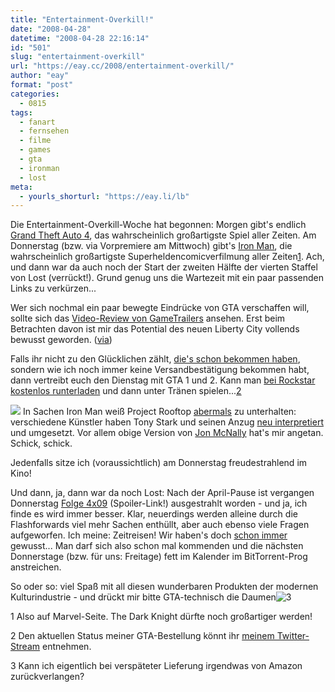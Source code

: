 ```yaml
---
title: "Entertainment-Overkill!"
date: "2008-04-28"
datetime: "2008-04-28 22:16:14"
id: "501"
slug: "entertainment-overkill"
url: "https://eay.cc/2008/entertainment-overkill/"
author: "eay"
format: "post"
categories:
  - 0815
tags:
  - fanart
  - fernsehen
  - filme
  - games
  - gta
  - ironman
  - lost
meta:
  - yourls_shorturl: "https://eay.li/lb"
---
```


Die Entertainment-Overkill-Woche hat begonnen: Morgen gibt's endlich [Grand Theft Auto 4](http://www.amazon.de/exec/obidos/ASIN/B000FII8CE/eayznet-21), das wahrscheinlich großartigste Spiel aller Zeiten. Am Donnerstag (bzw. via Vorpremiere am Mittwoch) gibt's [Iron Man](http://www.imdb.com/title/tt0371746/), die wahrscheinlich großartigste Superheldencomicverfilmung aller Zeiten[1](#batman). Ach, und dann war da auch noch der Start der zweiten Hälfte der vierten Staffel von Lost (verrückt!). Grund genug uns die Wartezeit mit ein paar passenden Links zu verkürzen...

Wer sich nochmal ein paar bewegte Eindrücke von GTA verschaffen will, sollte sich das [Video-Review von GameTrailers](http://www.gametrailers.com/player/33327.html?type=flv) ansehen. Erst beim Betrachten davon ist mir das Potential des neuen Liberty City vollends bewusst geworden. ([via](http://twitter.com/supergarv/statuses/798146207))

Falls ihr nicht zu den Glücklichen zählt, [die's schon bekommen haben](http://wasted-time.org/gta-iv-eindruecke/), sondern wie ich noch immer keine Versandbestätigung bekommen habt, dann vertreibt euch den Dienstag mit GTA 1 und 2. Kann man [bei Rockstar kostenlos runterladen](http://www.rockstargames.com/classics/) und dann unter Tränen spielen...[2](#versand)

![](/uploads/2008/ironman_mcnally.jpg) In Sachen Iron Man weiß Project Rooftop [abermals](//eay.cc/2007/kostliches-2/) zu unterhalten: verschiedene Künstler haben Tony Stark und seinen Anzug [neu interpretiert](http://www.tencentticker.com/projectrooftop/2008/04/27/iron-man-invincible-upgrade-winners/) und umgesetzt. Vor allem obige Version von [Jon McNally](http://www.jonmcnally.net/) hat's mir angetan. Schick, schick.

Jedenfalls sitze ich (voraussichtlich) am Donnerstag freudestrahlend im Kino!

Und dann, ja, dann war da noch Lost: Nach der April-Pause ist vergangen Donnerstag [Folge 4x09](http://de.lostpedia.com/wiki/4x09) (Spoiler-Link!) ausgestrahlt worden - und ja, ich finde es wird immer besser. Klar, neuerdings werden alleine durch die Flashforwards viel mehr Sachen enthüllt, aber auch ebenso viele Fragen aufgeworfen. <spoiler>Ich meine: Zeitreisen! Wir haben's doch [schon immer](http://www.timelooptheory.com/) gewusst...</spoiler> Man darf sich also schon mal kommenden und die nächsten Donnerstage (bzw. für uns: Freitage) fett im Kalender im BitTorrent-Prog anstreichen.

So oder so: viel Spaß mit all diesen wunderbaren Produkten der modernen Kulturindustrie - und drückt mir bitte GTA-technisch die Daumen![3](#amazon)

1 Also auf Marvel-Seite. The Dark Knight dürfte noch großartiger werden!

2 Den aktuellen Status meiner GTA-Bestellung könnt ihr [meinem Twitter-Stream](http://twitter.com/Eay) entnehmen.

3 Kann ich eigentlich bei verspäteter Lieferung irgendwas von Amazon zurückverlangen?

